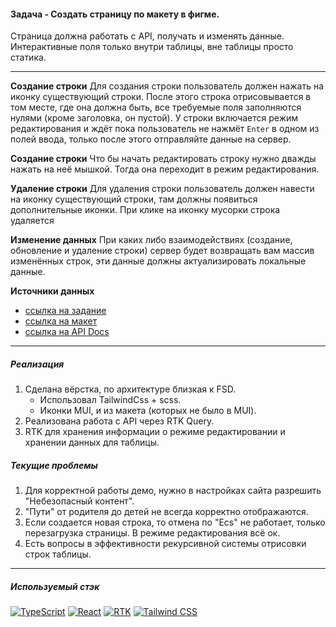 #### Задача - Создать страницу по макету в фигме.

Страница должна работать с API, получать и изменять данные.
Интерактивные поля только внутри таблицы, вне таблицы просто статика.

---

**Создание строки**
Для создания строки пользователь должен нажать на иконку существующий строки.
После этого строка отрисовывается в том месте, где она должна быть, все требуемые поля заполняются нулями (кроме заголовка, он пустой). У строки включается режим редактирования и ждёт пока пользователь не нажмёт `Enter` в одном из полей ввода, только после этого отправляйте данные на сервер.

**Создание строки**
Что бы начать редактировать строку нужно дважды нажать на неё мышкой. Тогда она переходит в режим редактирования.

**Удаление строки**
Для удаления строки пользователь должен навести на иконку существующий строки, там должны появиться дополнительные иконки. При клике на иконку мусорки строка удаляется

**Изменение данных**
При каких либо взаимодействиях (создание, обновление и удаление строки) сервер будет возвращать вам массив изменённых строк, эти данные должны актуализировать локальные данные.

**Источники данных**

- [ссылка на задание](https://rikzun.notion.site/Code-style-and-Best-Practices-9d5beaa4adf14743bf34ea6bb0c213eb)
- [ссылка на макет](https://www.figma.com/file/yyls8AT1soKQ3Qpfl2Y3Nz?type=design%27&node-id=0:1)
- [ссылка на API Docs](http://185.244.172.108:8081/swagger-ui/index.html?url=/openapi.json#/)

---

##### Реализация

1. Сделана вёрстка, по архитектуре близкая к FSD.
    - Использовал TailwindCss + scss.
    - Иконки MUI, и из макета (которых не было в MUI).
2. Реализована работа с API через RTK Query.
3. RTK для хранения информации о режиме редактировании и хранении данных для таблицы.

##### Текущие проблемы

1. Для корректной работы демо, нужно в настройках сайта разрешить "Небезопасный контент".
2. "Пути" от родителя до детей не всегда корректно отображаются.
3. Если создается новая строка, то отмена по "Ecs" не работает, только перезагрузка страницы. В режиме редактирования всё ок.
4. Есть вопросы в эффективности рекурсивной системы отрисовки строк таблицы.

----

##### Используемый стэк
[![TypeScript](https://img.shields.io/badge/Typescript-294E80.svg?style=flat&logo=typescript&logoColor=white)](https://www.typescriptlang.org/)
[![React](https://img.shields.io/badge/React-61DAFB?logo=react&logoColor=000&style=flat&)](https://react.dev/)
[![RTK](https://img.shields.io/badge/Redux-Toolkit-purple?style=flat&logo=redux&logoColor=white)](https://redux-toolkit.js.org/)
[![Tailwind CSS](https://img.shields.io/badge/Tailwind_CSS-38B2AC?style=fla&logo=tailwind-css&logoColor=white)](https://tailwindcss.com/)
